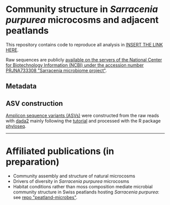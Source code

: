 # Community structure in *Sarracenia purpurea* microcosms and adjacent peatlands
This repository contains code to reproduce all analysis in [INSERT THE LINK HERE](www.unifrtheses.ch).

Raw sequences are publicly [available on the servers of the National Center for Biotechnology Information (NCBI) under the accession number PRJNA733308 "Sarracenia microbiome project"](https://www.ncbi.nlm.nih.gov/bioproject/PRJNA733308).


## Metadata

## ASV construction
[Amplicon sequence variants (ASVs)](https://en.wikipedia.org/wiki/Amplicon_sequence_variant) were constructed from the raw reads with [dada2](https://benjjneb.github.io/dada2/) mainly following the [tutorial](https://benjjneb.github.io/dada2/tutorial.html) and processed with the R package [phyloseq](https://joey711.github.io/phyloseq/index.html).


--------------------
# Affiliated publications (in preparation)
* Community assembly and structure of natural microcosms
* Drivers of diversity in *Sarracenia purpurea* microcosms
* Habitat conditions rather than moss composition mediate microbial community structure in Swiss peatlands hosting *Sarracenia purpurea*: see [repo "peatland-microbes"](https://github.com/bathyscapher/peatland-microbes).
